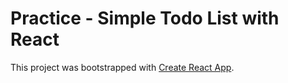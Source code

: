 # Practice - Simple Todo List with React

This project was bootstrapped with [Create React App](https://github.com/facebook/create-react-app).